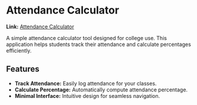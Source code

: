 # Attendance Calculator

**Link:** [Attendance Calculator](https://mbit-attedance-calculator.vercel.app/)

A simple attendance calculator tool designed for college use. This application helps students track their attendance and calculate percentages efficiently.

## Features

- **Track Attendance:** Easily log attendance for your classes.
- **Calculate Percentage:** Automatically compute attendance percentage.
- **Minimal Interface:** Intuitive design for seamless navigation.
